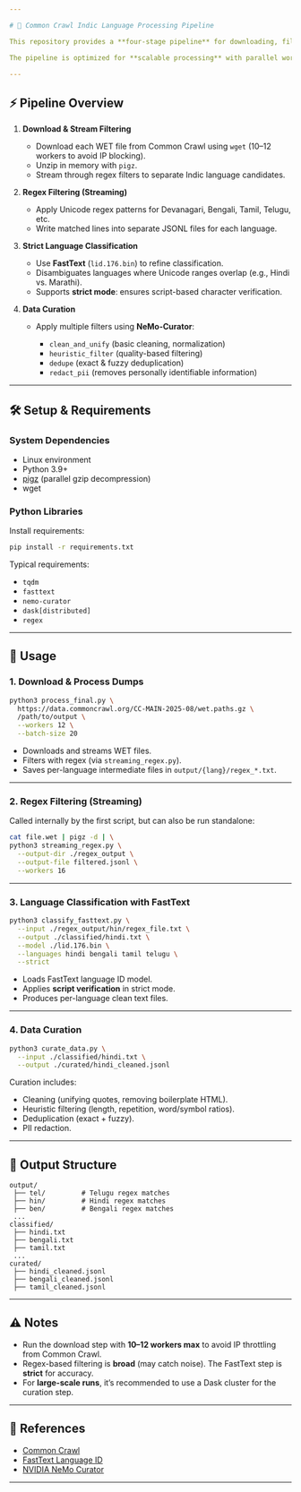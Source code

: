 ```yaml
---

# 📘 Common Crawl Indic Language Processing Pipeline

This repository provides a **four-stage pipeline** for downloading, filtering, classifying, and curating Indic language text data from **Common Crawl** WET dumps.

The pipeline is optimized for **scalable processing** with parallel workers, regex-based streaming filters, language classification using **FastText**, and curation using **NeMo-Curator** filters.

---
```


## ⚡ Pipeline Overview

1. **Download & Stream Filtering**

   * Download each WET file from Common Crawl using `wget` (10–12 workers to avoid IP blocking).
   * Unzip in memory with `pigz`.
   * Stream through regex filters to separate Indic language candidates.

2. **Regex Filtering (Streaming)**

   * Apply Unicode regex patterns for Devanagari, Bengali, Tamil, Telugu, etc.
   * Write matched lines into separate JSONL files for each language.

3. **Strict Language Classification**

   * Use **FastText** (`lid.176.bin`) to refine classification.
   * Disambiguates languages where Unicode ranges overlap (e.g., Hindi vs. Marathi).
   * Supports **strict mode**: ensures script-based character verification.

4. **Data Curation**

   * Apply multiple filters using **NeMo-Curator**:

     * `clean_and_unify` (basic cleaning, normalization)
     * `heuristic_filter` (quality-based filtering)
     * `dedupe` (exact & fuzzy deduplication)
     * `redact_pii` (removes personally identifiable information)

---

## 🛠️ Setup & Requirements

### System Dependencies

* Linux environment
* Python 3.9+
* [pigz](https://zlib.net/pigz/) (parallel gzip decompression)
* wget

### Python Libraries

Install requirements:

```bash
pip install -r requirements.txt
```

Typical requirements:

* `tqdm`
* `fasttext`
* `nemo-curator`
* `dask[distributed]`
* `regex`

---

## 🚀 Usage

### 1. Download & Process Dumps

```bash
python3 process_final.py \
  https://data.commoncrawl.org/CC-MAIN-2025-08/wet.paths.gz \
  /path/to/output \
  --workers 12 \
  --batch-size 20
```

* Downloads and streams WET files.
* Filters with regex (via `streaming_regex.py`).
* Saves per-language intermediate files in `output/{lang}/regex_*.txt`.

---

### 2. Regex Filtering (Streaming)

Called internally by the first script, but can also be run standalone:

```bash
cat file.wet | pigz -d | \
python3 streaming_regex.py \
  --output-dir ./regex_output \
  --output-file filtered.jsonl \
  --workers 16
```

---

### 3. Language Classification with FastText

```bash
python3 classify_fasttext.py \
  --input ./regex_output/hin/regex_file.txt \
  --output ./classified/hindi.txt \
  --model ./lid.176.bin \
  --languages hindi bengali tamil telugu \
  --strict
```

* Loads FastText language ID model.
* Applies **script verification** in strict mode.
* Produces per-language clean text files.

---

### 4. Data Curation

```bash
python3 curate_data.py \
  --input ./classified/hindi.txt \
  --output ./curated/hindi_cleaned.jsonl
```

Curation includes:

* Cleaning (unifying quotes, removing boilerplate HTML).
* Heuristic filtering (length, repetition, word/symbol ratios).
* Deduplication (exact + fuzzy).
* PII redaction.

---

## 📂 Output Structure

```
output/
 ├── tel/         # Telugu regex matches
 ├── hin/         # Hindi regex matches
 ├── ben/         # Bengali regex matches
 ...
classified/
 ├── hindi.txt
 ├── bengali.txt
 ├── tamil.txt
 ...
curated/
 ├── hindi_cleaned.jsonl
 ├── bengali_cleaned.jsonl
 ├── tamil_cleaned.jsonl
```

---

## ⚠️ Notes

* Run the download step with **10–12 workers max** to avoid IP throttling from Common Crawl.
* Regex-based filtering is **broad** (may catch noise). The FastText step is **strict** for accuracy.
* For **large-scale runs**, it’s recommended to use a Dask cluster for the curation step.

---

## 📌 References

* [Common Crawl](https://commoncrawl.org/)
* [FastText Language ID](https://fasttext.cc/docs/en/language-identification.html)
* [NVIDIA NeMo Curator](https://github.com/NVIDIA/NeMo-Curator)

---
